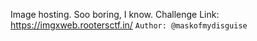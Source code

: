 Image hosting. Soo boring, I know.
Challenge Link: https://imgxweb.rootersctf.in/
`Author: @maskofmydisguise`